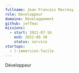 ```yaml
---
fullname: Jean Francois Macresy
role: Développeur
domaine: Développement
github: jeffmac
missions:
  - start: 2021-07-16
    end: 2022-06-30
    status: service
startups:
  - l-immersion-facile
---
```


Développeur

